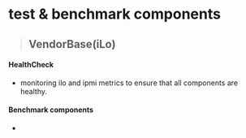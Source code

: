 # test & benchmark components
> ##  VendorBase(iLo)
#### HealthCheck
- monitoring ilo and ipmi metrics to ensure that all components are healthy.

#### Benchmark components
- 